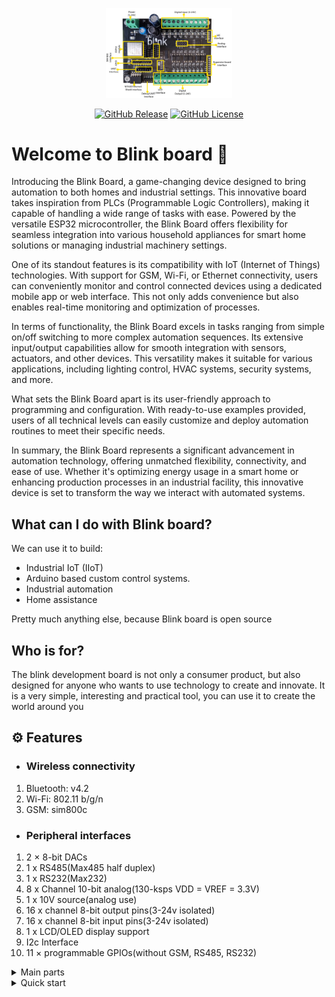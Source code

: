 <p align="center">
 <img width="40%" src="https://github.com/blinky-iot/Blink-board/blob/Resources/images/Main%20board.jpg?raw=true">
 </p><P align="center">
 <a href="https://github.com/blinky-iot/Blink-board/releases"><img alt="GitHub Release" src="https://img.shields.io/github/v/release/blinky-iot/Blink-board"></a>
 <a href="https://github.com/blinky-iot/Blink-board/blob/main/LICENSE"><img alt="GitHub License" src="https://img.shields.io/github/license/blinky-iot/Blink-board"></a>
  
</p>

# Welcome to Blink board 🚨
Introducing the Blink Board, a game-changing device designed to bring automation to both homes and industrial settings. This innovative board takes inspiration from PLCs (Programmable Logic Controllers), making it capable of handling a wide range of tasks with ease.
Powered by the versatile ESP32 microcontroller, the Blink Board offers flexibility for seamless integration into various household appliances for smart home solutions or managing industrial machinery settings.

One of its standout features is its compatibility with IoT (Internet of Things) technologies. With support for GSM, Wi-Fi, or Ethernet connectivity, users can conveniently monitor and control connected devices using a dedicated mobile app or web interface. This not only adds convenience but also enables real-time monitoring and optimization of processes.

In terms of functionality, the Blink Board excels in tasks ranging from simple on/off switching to more complex automation sequences. Its extensive input/output capabilities allow for smooth integration with sensors, actuators, and other devices. This versatility makes it suitable for various applications, including lighting control, HVAC systems, security systems, and more.

What sets the Blink Board apart is its user-friendly approach to programming and configuration. With ready-to-use examples provided, users of all technical levels can easily customize and deploy automation routines to meet their specific needs.

In summary, the Blink Board represents a significant advancement in automation technology, offering unmatched flexibility, connectivity, and ease of use. Whether it's optimizing energy usage in a smart home or enhancing production processes in an industrial facility, this innovative device is set to transform the way we interact with automated systems.

## What can I do with Blink board?
We can use it to build:

* Industrial IoT (IIoT)
* Arduino based custom control systems.
* Industrial automation
* Home assistance

Pretty much anything else, because Blink board is open source

## Who is for?

The blink development board is not only a consumer product, but also designed for anyone who wants to use technology to create and innovate. It is a very simple, interesting and practical tool, you can use it to create the world around you

## ⚙️ Features
* ### Wireless connectivity
1. Bluetooth: v4.2
1. Wi-Fi: 802.11 b/g/n
1. GSM: sim800c
* ### Peripheral interfaces
1. 2 × 8-bit DACs
1. 1 x RS485(Max485 half duplex)
1. 1 x RS232(Max232)
1. 8 x Channel 10-bit analog(130-ksps VDD = VREF = 3.3V)
1. 1 x 10V source(analog use)
1. 16 x channel 8-bit output pins(3-24v isolated)
1. 16 x channel 8-bit input pins(3-24v isolated)
1. 1 x LCD/OLED display support
1. I2c Interface
1. 11 × programmable GPIOs(without GSM, RS485, RS232)
<details>
 <summary>Main parts</summary>
<div align="center">
Main Board
<p><img width="40%" src="https://github.com/blinky-iot/Blink-board/blob/Resources/images/Main%20board.jpg?raw=true"></p><br>
I/O expansion board
<p><img width="40%" src="https://github.com/blinky-iot/Blink-board/blob/Resources/images/Expansion%20board.jpg?raw=true"></p><br>
RS232 expansion board
<p><img width="30%" src="https://github.com/blinky-iot/Blink-board/blob/Resources/images/RS232.jpg?raw=true"></p><br>
RS485 expansion board
<p><img width="30%" src="https://github.com/blinky-iot/Blink-board/blob/Resources/images/RS485.jpg?raw=true"></p><br>
Sim800 expansion board
<p><img width="30%" src="https://github.com/blinky-iot/Blink-board/blob/Resources/images/sim800%20front%20side.jpg?raw=true">
<img width="22.6%" src="https://github.com/blinky-iot/Blink-board/blob/Resources/images/sim800%20back%20side.jpg?raw=true"></p><br>
Analog expansion board
<p><img width="40%" src="https://github.com/blinky-iot/Blink-board/blob/Resources/images/analog%20board.jpg?raw=true"></p>
</div>
 </details>
<details>
 <summary>Quick start</summary>
Connect power to the board via terminal block labeled J17 as shown in the image below.
<p align="center"><img width="30%" src="https://github.com/blinky-iot/Blink-board/blob/Resources/images/power%20connection.jpeg?raw=true"><br>
<em>_+ve wire to go to the +24V mark and -ve wire to be connected to the GND mark._</em>
</p>
<p>The recommended input voltage range is 5V-24V.<br>
Led D58 and D59 on the main board will come on to indicate that the board is receiving 4.2V and 3.3V respectively.<br>
Make sure that you have installed arduino IDE in your computer. Read more on <a href="https://docs.arduino.cc/software/ide-v2/tutorials/getting-started/ide-v2-downloading-and-installing/">arduino IDE installation</a><br>
clone the blink board repository in any prefered location on your computer, run your first example<br>
Flash the firmware to the main board via FT232RL FTDI USB To TTL Module.</p>
<p align="center"><img width="30%" src="https://github.com/blinky-iot/Blink-board/blob/Resources/images/FTDI%20usb%20ttl%20J17%20main%20board.jpg?raw=true"><br>
<em>FTDI board on the left, the blink board on the right</em>
</p><br>
The FTDI should be connected via jumper wires to the male header pins labeled J26 on the main board as shown in the image above.<br>
Match the labels on the connector J26 to those on the FTDI as follows:
<table align="center">
  <tr>
    <th>J26</th>
    <th>FTDI</th>
  </tr>
  <tr>
    <td>RTS</td>
    <td>RTS</td>
  </tr>
  <tr>
    <td>DTR</td>
    <td>DTR</td>
  </tr>
  <tr>
    <td>TXD</td>
    <td>RXD</td>
  </tr>
  <tr>
    <td>RXD</td>
    <td>TXD</td>
  </tr>
  <tr>
    <td>GND</td>
    <td>GND</td>
  </tr>
</table><br>
> [!CAUTION]
For any connection on the board make sure the terminal block is fully opened before inserting the wire
<p align="center"><img width="30%" src="https://github.com/blinky-iot/Blink-board/blob/Resources/images/proper%20wire%20connection.jpg?raw=true"></p>
</details>
